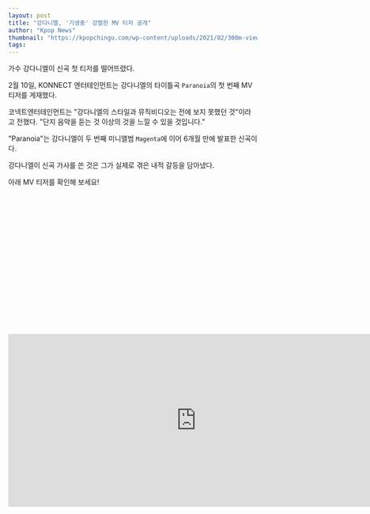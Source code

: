 ```yaml
---
layout: post
title: "강다니엘, '기생충' 강렬한 MV 티저 공개"
author: "Kpop News"
thumbnail: "https://kpopchingu.com/wp-content/uploads/2021/02/300m-views-16-1-890x512.png"
tags: 
---
```



가수 강다니엘이 신곡 첫 티저를 떨어뜨렸다.

2월 10일, KONNECT 엔터테인먼트는 강다니엘의 타이틀곡 `Paranoia`의 첫 번째 MV 티저를 게재했다.

코넥트엔터테인먼트는 "강다니엘의 스타일과 뮤직비디오는 전에 보지 못했던 것"이라고 전했다. "단지 음악을 듣는 것 이상의 것을 느낄 수 있을 것입니다."

"Paranoia"는 강다니엘이 두 번째 미니앨범 `Magenta`에 이어 6개월 만에 발표한 신곡이다.

강다니엘이 신곡 가사를 쓴 것은 그가 실제로 겪은 내적 갈등을 담아냈다.

아래 MV 티저를 확인해 보세요!


<div class="video_wrapper" style="padding-top: 56.25%;">
    <iframe width="760" height="350" frameborder="0" allow="accelerometer; autoplay; clipboard-write; encrypted-media; gyroscope; picture-in-picture" allowfullscreen="" class="lazyload" src="https://www.youtube.com/embed/q1YCHSYbljU"></iframe>
</div>
